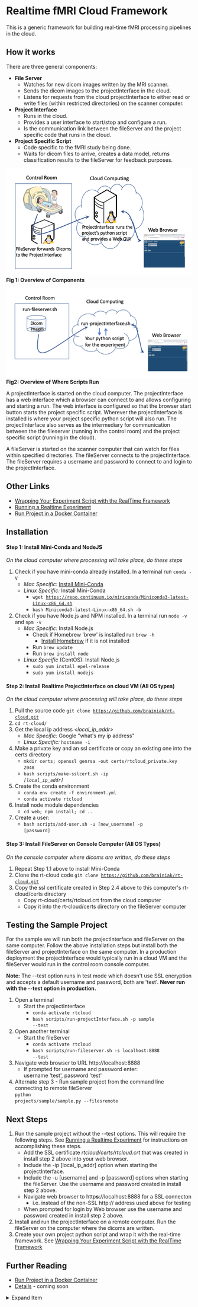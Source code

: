 # Realtime fMRI Cloud Framework
This is a generic framework for building real-time fMRI processing pipelines in the cloud.

## How it works
There are three general components:
- **File Server**
  - Watches for new dicom images written by the MRI scanner.
  - Sends the dicom images to the projectInterface in the cloud.
  - Listens for requests from the cloud projectInterface to either read or write files (within restricted directories) on the scanner computer.
- **Project Interface**
  - Runs in the cloud.
  - Provides a user interface to start/stop and configure a run.
  - Is the communication link between the fileServer and the project specific code that runs in the cloud.
- **Project Specific Script**
  - Code specific to the fMRI study being done.
  - Waits for dicom files to arrive, creates a data model, returns classification results to the fileServer for feedback purposes.

![](docs/overview.png)<br>
**Fig 1: Overview of Components**<br>

![](docs/scripts.png)<br>
**Fig2: Overview of Where Scripts Run**<br>

A projectInterface is started on the cloud computer. The projectInterface has a web interface which a browser can connect to and allows configuring and starting a run. The web interface is configured so that the browser start button starts the project specific script. Wherever the projectInterface is installed is where your project specific python script will also run. The projectInterface also serves as the intermediary for communication between the the fileserver (running in the control room) and the project specific script (running in the cloud).

A fileServer is started on the scanner computer that can watch for files within specified directories. The fileServer connects to the projectInterface. The fileServer requires a username and password to connect to and login to the projectInterface.

## Other Links
- [Wrapping Your Experiment Script with the RealTime Framework](docs/how-to-wrap-your-project.md)
- [Running a Realtime Experiment](docs/how-to-run.md)
- [Run Project in a Docker Container](docs/run-in-docker.md)


## Installation

#### Step 1: Install Mini-Conda and NodeJS
*On the cloud computer where processing will take place, do these steps*
1. Check if you have mini-conda already installed. In a terminal run <code>conda -V</code>
    - *Mac Specific:* [Install Mini-Conda](https://docs.conda.io/en/latest/miniconda.html)
    - *Linux Specific:* Install Mini-Conda
        - <code>wget https://repo.continuum.io/miniconda/Miniconda3-latest-Linux-x86_64.sh</code>
        - <code>bash Miniconda3-latest-Linux-x86_64.sh -b</code>
2. Check if you have Node.js and NPM installed. In a terminal run <code>node -v</code> and <code>npm -v</code>
    - *Mac Specific:* Install Node.js
        - Check if Homebrew 'brew' is installed run <code>brew -h</code>
            - [Install Homebrew](https://treehouse.github.io/installation-guides/mac/homebrew) if it is not installed
        - Run <code>brew update</code>
        - Run <code>brew install node</code>
    - *Linux Specific* (CentOS): Install Node.js
        - <code>sudo yum install epel-release</code>
        - <code>sudo yum install nodejs</code>

#### Step 2: Install Realtime ProjectInterface on cloud VM (All OS types)
*On the cloud computer where processing will take place, do these steps*
1. Pull the source code <code>git clone https://github.com/brainiak/rt-cloud.git</code>
2. <code>cd rt-cloud/</code>
3. Get the local ip address *<local_ip_addr>*
    - *Mac Specific:* Google "what's my ip address"
    - *Linux Specific:* <code>hostname -i</code>
4. Make a private key and an ssl certificate or copy an existing one into the certs directory<br>
    - <code>mkdir certs; openssl genrsa -out certs/rtcloud_private.key 2048</code>
    - <code>bash scripts/make-sslcert.sh -ip *[local_ip_addr]*</code>
5. Create the conda environment<br>
    - <code>conda env create -f environment.yml</code>
    - <code>conda activate rtcloud</code>
6. Install node module dependencies<br>
    - <code>cd web; npm install; cd ..</code>
7. Create a user:<br>
    - <code>bash scripts/add-user.sh -u [new_username] -p [password]</code>


#### Step 3: Install FileServer on Console Computer (All OS Types)
*On the console computer where dicoms are written, do these steps*
1. Repeat Step 1.1 above to install Mini-Conda
2. Clone the rt-cloud code <code>git clone https://github.com/brainiak/rt-cloud.git</code>
3. Copy the ssl certificate created in Step 2.4 above to this computer's rt-cloud/certs directory
    - Copy rt-cloud/certs/rtcloud.crt from the cloud computer
    - Copy it into the rt-cloud/certs directory on the fileServer computer



## Testing the Sample Project
For the sample we will run both the projectInterface and fileServer on the same computer. Follow the above installation steps but install both the fileServer and projectInterface on the same computer. In a production deployment the projectInterface would typically run in a cloud VM and the fileServer would run in the control room console computer.<br>

**Note:** The --test option runs in test mode which doesn't use SSL encryption and accepts a default username and password, both are 'test'. **Never run with the --test option in production.**

1. Open a terminal
    - Start the projectInterface<br>
        - <code>conda activate rtcloud</code>
        - <code>bash scripts/run-projectInterface.sh -p sample --test</code>
2. Open another terminal
    - Start the fileServer<br>
        - <code>conda activate rtcloud</code>
        - <code>bash scripts/run-fileserver.sh -s localhost:8888 --test</code>
3. Navigate web browser to URL http://localhost:8888
    - If prompted for username and password enter:<br>
        username 'test', password 'test'
4. Alternate step 3 - Run sample project from the command line connecting to remote fileServer<br>
    <code>python projects/sample/sample.py --filesremote</code>

## Next Steps
1. Run the sample project without the --test options. This will require the following steps. See [Running a Realtime Experiment](docs/how-to-run.md) for instructions on accomplishing these steps.
    - Add the SSL certificate *rtcloud/certs/rtcloud.crt* that was created in install step 2 above into your web browser.
    - Include the -ip [local_ip_addr] option when starting the projectInterface.
    - Include the -u [username] and -p [password] options when starting the fileServer. Use the username and password created in install step 2 above.
    - Navigate web browser to http**s**://localhost:8888 for a SSL connecton
        - i.e. instead of the non-SSL http:// address used above for testing
    - When prompted for login by Web browser use the username and password created in install step 2 above.
2. Install and run the projectInterface on a remote computer. Run the fileServer on the computer where the dicoms are written.
3. Create your own project python script and wrap it with the real-time framework. See [Wrapping Your Experiment Script with the RealTime Framework](docs/how-to-wrap-your-project.md)

## Further Reading
- [Run Project in a Docker Container](docs/run-in-docker.md)
- [Details](docs/details.md) - coming soon

<details>
<summary>Expand Item</summary>
    More items here
</details>
